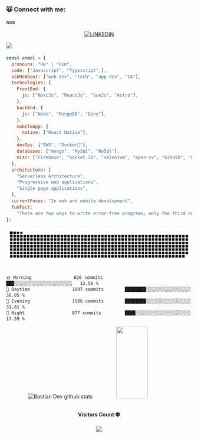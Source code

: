 <!---------------------------------------------------------------------------------------------------->
<h3 align="left"> 🙀 Connect with me:</h3>
<!---------------------------------------------------------------------------------------------------->
aaa
<p align="center">
<!---------------------------------------------------------------------------------------------------->
<a 
	href="https://www.linkedin.com/in/alvaro-aburto-dev/" 
	target="blank">
	<img 
		align="center" 
		src="https://www.svgrepo.com/show/353999/linkedin.svg" 
		alt="LINKEDIN" 
		height="120" 	
		width="120" />
</a>
<!---------------------------------------------------------------------------------------------------->
</p>


<!---------------------------------------------------------------------------------------------------->

<div id="header" align="left">
  <img
    src="https://developers.giphy.com/branch/master/static/api-512d36c09662682717108a38bbb5c57d.gif"
    width="full"
  />

<!---------------------------------------------------------------------------------------------------->



<!---------------------------------------------------------------------------------------------------->

```javascript
const anmol = {
  pronouns: "He" | "Him",
  code: ["Javascript", "Typescript",],
  askMeAbout: ["web dev", "tech", "app dev", "IA"],
  technologies: {
    FrontEnd: {
      js: ["NextJs", "ReactJs", "VueJs", "Astro"],
    },
    backEnd: {
      js: ["Node", "MongoDB", "Deno"],
    },
    mobileApp: {
      native: ["React Native"],
    },
    devOps: ["AWS", "Docker🐳"],
    databases: ["mongo", "MySql", "NoSql"],
    misc: ["Firebase", "Socket.IO", "selenium", "open-cv", "GitHib", "GitLab"],
  },
  architecture: [
    "Serverless Architecture",
    "Progressive web applications",
    "Single page applications",
  ],
  currentFocus: "In web and mobile development",
  funFact:
    "There are two ways to write error-free programs; only the third one works",
};

```

<!---------------------------------------------------------------------------------------------------->

<div align="center">
	
![](https://github.com/Platane/snk/raw/output/github-contribution-grid-snake.svg)
</div>


```text
🌞 Morning                626 commits         ███░░░░░░░░░░░░░░░░░░░░░░   12.56 % 
🌆 Daytime                1897 commits        ████████░░░░░░░░░░░░░░░░░   38.05 % 
🌃 Evening                1586 commits        ████████░░░░░░░░░░░░░░░░░   31.81 % 
🌙 Night                  877 commits         ████░░░░░░░░░░░░░░░░░░░░░   17.59 % 
```

<!---------------------------------------------------------------------------------------------------->

<div align="center">  
  <img width="49%" height="195px" src="https://github-readme-stats.vercel.app/api?username=LilDre7&show_icons=true&count_private=true&hide_border=true&title_color=02D9F7FF&icon_color=02D9F7FF&text_color=c9d1d9&bg_color=0d1117" alt="Bastian Dev github stats" /> 
  
  <img width="41%" height="195px" src="https://github-readme-stats.vercel.app/api/top-langs/?username=LilDre7&layout=compact&hide_border=true&title_color=02D9F7FF&text_color=02D9F7FF&bg_color=0d1117" />
</div> 

<!---------------------------------------------------------------------------------------------------->

<div align="center">
  <br><p align="centre"><b>Visitors Count 👽 </b></p>  
  <p align="center"><img align="center" src="https://profile-counter.glitch.me/{👽}/count.svg" /></p> 
  <br>
</div>

<!---------------------------------------------------------------------------------------------------->
